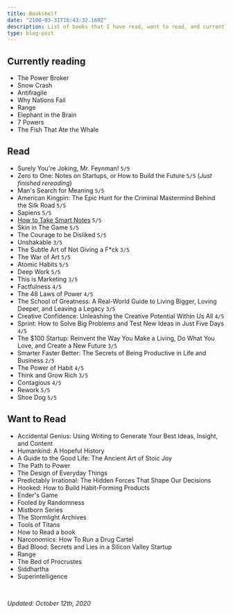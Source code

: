 ```yaml
---
title: Bookshelf
date: "2100-03-31T16:43:32.169Z"
description: List of books that I have read, want to read, and currently reading.
type: blog-post
---
```


## Currently reading
- The Power Broker
- Snow Crash
- Antifragile
- Why Nations Fail
- Range
- Elephant in the Brain
- 7 Powers
- The Fish That Ate the Whale

## Read
- Surely You're Joking, Mr. Feynman! `5/5`
- Zero to One: Notes on Startups, or How to Build the Future `5/5` (*Just finished rereading*)
- Man's Search for Meaning `5/5`
- American Kingpin: The Epic Hunt for the Criminal Mastermind Behind the Silk Road `5/5`
- Sapiens `5/5`
- [How to Take Smart Notes](/blog/how-to-take-smart-notes) `5/5`
- Skin in The Game `5/5`
- The Courage to be Disliked `5/5`
- Unshakable `3/5`
- The Subtle Art of Not Giving a F*ck  `3/5`
- The War of Art `5/5`
- Atomic Habits `5/5`
- Deep Work `5/5`
- This is Marketing `3/5`
- Factfulness `4/5`
- The 48 Laws of Power `4/5`
- The School of Greatness: A Real-World Guide to Living Bigger, Loving Deeper, and Leaving a Legacy `3/5`
- Creative Confidence: Unleashing the Creative Potential Within Us All `4/5`
- Sprint: How to Solve Big Problems and Test New Ideas in Just Five Days `4/5`
- The $100 Startup: Reinvent the Way You Make a Living, Do What You Love, and Create a New Future `3/5`
- Smarter Faster Better: The Secrets of Being Productive in Life and Business `2/5`
- The Power of Habit `4/5`
- Think and Grow Rich `3/5`
- Contagious `4/5`
- Rework `5/5`
- Shoe Dog `5/5`

## Want to Read
- Accidental Genius: Using Writing to Generate Your Best Ideas, Insight, and Content 
- Humankind: A Hopeful History
- A Guide to the Good Life: The Ancient Art of Stoic Joy
- The Path to Power
- The Design of Everyday Things
- Predictably Irrational: The Hidden Forces That Shape Our Decisions
- Hooked: How to Build Habit-Forming Products
- Ender's Game
- Fooled by Randomness
- Mistborn Series
- The Stormlight Archives
- Tools of Titans
- How to Read a book
- Narconomics: How To Run a Drug Cartel
- Bad Blood: Secrets and Lies in a Silicon Valley Startup
- Range
- The Bed of Procrustes
- Siddhartha
- Superintelligence

<br>

*Updated: October 12th, 2020*
